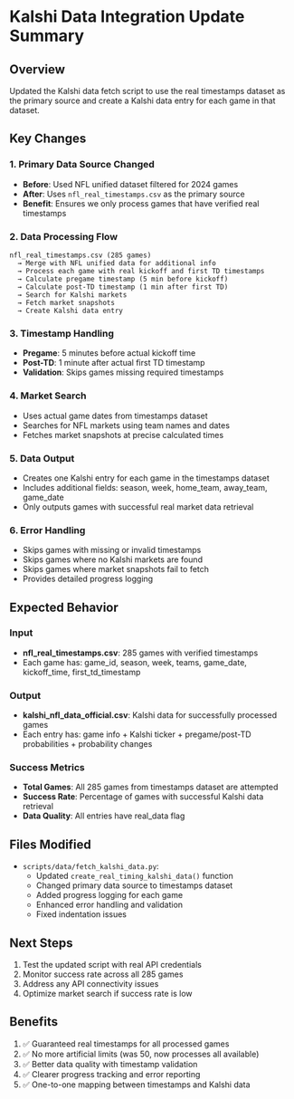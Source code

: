 # Kalshi Data Integration Update Summary

## Overview
Updated the Kalshi data fetch script to use the real timestamps dataset as the primary source and create a Kalshi data entry for each game in that dataset.

## Key Changes

### 1. **Primary Data Source Changed**
- **Before**: Used NFL unified dataset filtered for 2024 games
- **After**: Uses `nfl_real_timestamps.csv` as the primary source
- **Benefit**: Ensures we only process games that have verified real timestamps

### 2. **Data Processing Flow**
```
nfl_real_timestamps.csv (285 games) 
  → Merge with NFL unified data for additional info
  → Process each game with real kickoff and first TD timestamps
  → Calculate pregame timestamp (5 min before kickoff)
  → Calculate post-TD timestamp (1 min after first TD)
  → Search for Kalshi markets
  → Fetch market snapshots
  → Create Kalshi data entry
```

### 3. **Timestamp Handling**
- **Pregame**: 5 minutes before actual kickoff time
- **Post-TD**: 1 minute after actual first TD timestamp
- **Validation**: Skips games missing required timestamps

### 4. **Market Search**
- Uses actual game dates from timestamps dataset
- Searches for NFL markets using team names and dates
- Fetches market snapshots at precise calculated times

### 5. **Data Output**
- Creates one Kalshi entry for each game in the timestamps dataset
- Includes additional fields: season, week, home_team, away_team, game_date
- Only outputs games with successful real market data retrieval

### 6. **Error Handling**
- Skips games with missing or invalid timestamps
- Skips games where no Kalshi markets are found
- Skips games where market snapshots fail to fetch
- Provides detailed progress logging

## Expected Behavior

### Input
- **nfl_real_timestamps.csv**: 285 games with verified timestamps
- Each game has: game_id, season, week, teams, game_date, kickoff_time, first_td_timestamp

### Output
- **kalshi_nfl_data_official.csv**: Kalshi data for successfully processed games
- Each entry has: game info + Kalshi ticker + pregame/post-TD probabilities + probability changes

### Success Metrics
- **Total Games**: All 285 games from timestamps dataset are attempted
- **Success Rate**: Percentage of games with successful Kalshi data retrieval
- **Data Quality**: All entries have real_data flag

## Files Modified
- `scripts/data/fetch_kalshi_data.py`:
  - Updated `create_real_timing_kalshi_data()` function
  - Changed primary data source to timestamps dataset
  - Added progress logging for each game
  - Enhanced error handling and validation
  - Fixed indentation issues

## Next Steps
1. Test the updated script with real API credentials
2. Monitor success rate across all 285 games
3. Address any API connectivity issues
4. Optimize market search if success rate is low

## Benefits
1. ✅ Guaranteed real timestamps for all processed games
2. ✅ No more artificial limits (was 50, now processes all available)
3. ✅ Better data quality with timestamp validation
4. ✅ Clearer progress tracking and error reporting
5. ✅ One-to-one mapping between timestamps and Kalshi data
